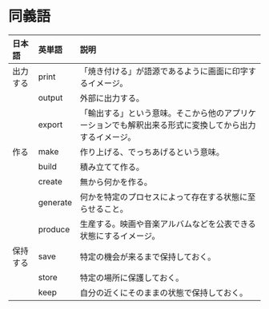 # 同義語

| 日本語 | 英単語 | 説明 |
|:---- |:---- |:---- |
| 出力する | print | 「焼き付ける」が語源であるように画面に印字するイメージ。 |
| | output | 外部に出力する。 |
| | export | 「輸出する」という意味。そこから他のアプリケーションでも解釈出来る形式に変換してから出力するイメージ。 |
| 作る | make | 作り上げる、でっちあげるという意味。 |
| | build | 積み立てて作る。 |
| | create | 無から何かを作る。 |
| | generate | 何かを特定のプロセスによって存在する状態に至らせること。 |
| | produce | 生産する。映画や音楽アルバムなどを公表できる状態にするイメージ。 |
| 保持する | save | 特定の機会が来るまで保持しておく。 |
| | store | 特定の場所に保護しておく。 |
| | keep | 自分の近くにそのままの状態で保持しておく。 |
